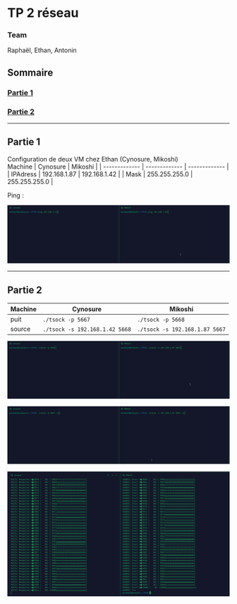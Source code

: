 # TP 2 réseau

### Team
Raphaël, Ethan, Antonin

## Sommaire
### [Partie 1](#partie-1)
### [Partie 2](#partie-2)
--------------------
## Partie 1
Configuration de deux VM chez Ethan (Cynosure, Mikoshi)  
Machine | Cynosure     | Mikoshi      |
| ------------- | ------------- | ------------- |
| IPAdress | 192.168.1.87 | 192.168.1.42 |
| Mask | 255.255.255.0 | 255.255.255.0 |

Ping :

![alt text](ping_cynosure_mikoshi.gif)

  
-------
## Partie 2

Machine | Cynosure     | Mikoshi      |
| ------------- | ------------- | ------------- |
| puit | ````./tsock -p 5667 ```` | ````./tsock -p 5668```` |
| source | ````./tsock -s 192.168.1.42 5668```` | ````./tsock -s 192.168.1.87 5667```` |


![alt text](tsock_cynosure_mikoshi.gif)


![alt text](tsock2_cynosure_mikoshi.gif)

![alt text](image_perte.png)